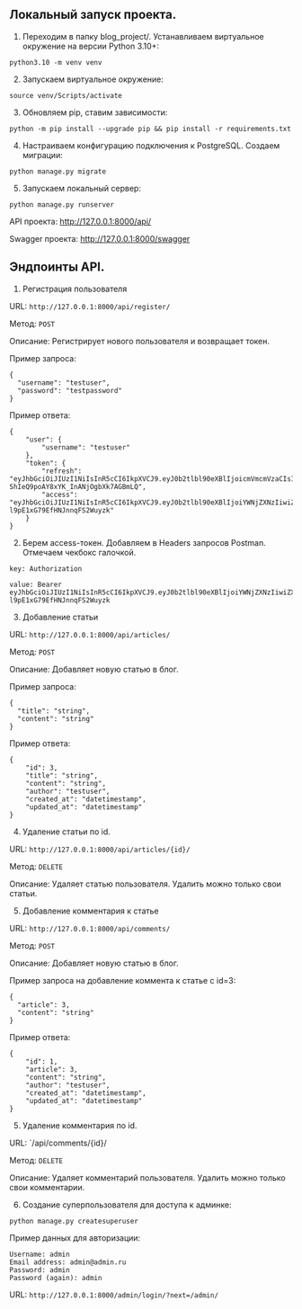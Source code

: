 

## Локальный запуск проекта.

1. Переходим в папку blog_project/. Устанавливаем виртуальное окружение на версии Python 3.10+:

```
python3.10 -m venv venv
```

2. Запускаем виртуальное окружение:

```
source venv/Scripts/activate
```

3. Обновляем pip, ставим зависимости:

```
python -m pip install --upgrade pip && pip install -r requirements.txt
```

4. Настраиваем конфигурацию подключения к PostgreSQL. Создаем миграции:

```
python manage.py migrate
```

5. Запускаем локальный сервер:

```
python manage.py runserver
```

API проекта: http://127.0.0.1:8000/api/

Swagger проекта: http://127.0.0.1:8000/swagger

## Эндпоинты API.

1. Регистрация пользователя

URL: `http://127.0.0.1:8000/api/register/`

Метод: `POST`

Описание: Регистрирует нового пользователя и возвращает токен.

Пример запроса:
```
{
  "username": "testuser",
  "password": "testpassword"
}
```

Пример ответа:

```
{
    "user": {
        "username": "testuser"
    },
    "token": {
        "refresh": "eyJhbGciOiJIUzI1NiIsInR5cCI6IkpXVCJ9.eyJ0b2tlbl90eXBlIjoicmVmcmVzaCIsImV4cCI6MTcyMjA2ODExMiwiaWF0IjoxNzIxOTgxNzEyLCJqdGkiOiJmZjQxNTM2OWZiNWQ0MTg5OThkZTYwZjJmNThiOWFmMCIsInVzZXJfaWQiOjd9.4kmguWgr6O-ShIeQ9poAY8xYK_InANjOgbXk7AGBmLQ",
        "access": "eyJhbGciOiJIUzI1NiIsInR5cCI6IkpXVCJ9.eyJ0b2tlbl90eXBlIjoiYWNjZXNzIiwiZXhwIjoxNzIxOTgyMDEyLCJpYXQiOjE3MjE5ODE3MTIsImp0aSI6IjNiMWU1OTMzMzZiNDRhMzA5YjdiMmFhODAzZGYwY2MyIiwidXNlcl9pZCI6N30.ZZmNFyAx6Hhd2w3da-l9pE1xG79EfHNJnnqFS2Wuyzk"
    }
}
```

2. Берем access-токен. Добавляем в Headers запросов Postman. Отмечаем чекбокс галочкой.

```
key: Authorization

value: Bearer eyJhbGciOiJIUzI1NiIsInR5cCI6IkpXVCJ9.eyJ0b2tlbl90eXBlIjoiYWNjZXNzIiwiZXhwIjoxNzIxOTgyMDEyLCJpYXQiOjE3MjE5ODE3MTIsImp0aSI6IjNiMWU1OTMzMzZiNDRhMzA5YjdiMmFhODAzZGYwY2MyIiwidXNlcl9pZCI6N30.ZZmNFyAx6Hhd2w3da-l9pE1xG79EfHNJnnqFS2Wuyzk
```

3. Добавление статьи

URL: `http://127.0.0.1:8000/api/articles/`

Метод: `POST`

Описание: Добавляет новую статью в блог.

Пример запроса:

```
{
  "title": "string",
  "content": "string"
}
```

Пример ответа:

```
{
    "id": 3,
    "title": "string",
    "content": "string",
    "author": "testuser",
    "created_at": "datetimestamp",
    "updated_at": "datetimestamp"
}
```

4. Удаление статьи по id.

URL: `http://127.0.0.1:8000/api/articles/{id}/`

Метод: `DELETE`

Описание: Удаляет статью пользователя. Удалить можно только свои статьи.

5. Добавление комментария к статье

URL: `http://127.0.0.1:8000/api/comments/`

Метод: `POST`

Описание: Добавляет новую статью в блог.

Пример запроса на добавление коммента к статье с id=3:

```
{
  "article": 3,
  "content": "string"
}
```

Пример ответа:

```
{
    "id": 1,
    "article": 3,
    "content": "string",
    "author": "testuser",
    "created_at": "datetimestamp",
    "updated_at": "datetimestamp"
}
```

5. Удаление комментария по id.

URL: `/api/comments/{id}/

Метод: `DELETE`

Описание: Удаляет комментарий пользователя. Удалить можно только свои комментарии.

6. Создание суперпользователя для доступа к админке:

```
python manage.py createsuperuser
```

Пример данных для авторизации:

```
Username: admin
Email address: admin@admin.ru
Password: admin
Password (again): admin
```

URL: `http://127.0.0.1:8000/admin/login/?next=/admin/`
